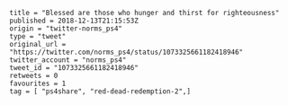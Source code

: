 ```
title = "Blessed are those who hunger and thirst for righteousness"
published = 2018-12-13T21:15:53Z
origin = "twitter-norms_ps4"
type = "tweet"
original_url = "https://twitter.com/norms_ps4/status/1073325661182418946"
twitter_account = "norms_ps4"
tweet_id = "1073325661182418946"
retweets = 0
favourites = 1
tag = [ "ps4share", "red-dead-redemption-2",]
```

<p class='image'><img src='https://mnf.m17s.net/2018/12/13/DuU3_6gWsAADnVO.jpg' alt=''></p>

